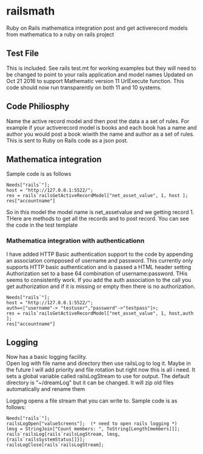 # railsmath
Ruby on Rails mathematica integration  post and get activerecord models from mathematica to a ruby on rails project
## Test File
This is included.  See rails test.mt for working examples but they will need to be changed to point to your rails application and model names
Updated on Oct 21 2016 to support Mathematic version 11 UrlExecute function.  This code should now run transparently on both 11 and 10 systems.

##  Code Philiosphy
Name the active record model and then post the data a a set of rules.  For example if your activerecord model is books and each book has a name and author you would post a book wiwith the name and author as a set of rules.  This is sent to Ruby on Rails code as a json post.

## Mathematica integration
Sample code is as follows

    Needs["rails`"];
    host = "http://127.0.0.1:5522/"; 
    res = rails`railsGetActiveRecordModel["net_asset_value", 1, host ];
    res["accountname"]

So in this model the model name is net_assetvalue and we getting record 1.  THere are methods to get all the records and to post record.  You can see the code in the test template

### Mathematica integration with authenticationn
I have added HTTP Basic authentication support to the code by appending an association compposed of username and password.  This currently only supports HTTP basic authentication and is passed a HTML header setting Authorization set to a base 64 combination of username:password.  THis seems to consistently work.  If you add the auth association to the call you get authorization and if it is missing or empty then there is no authorization. 

    Needs["rails`"];
    host = "http://127.0.0.1:5522/";
    auth=<|"username"-> "testuser","password"->"testpass"|>; 
    res = rails`railsGetActiveRecordModel["net_asset_value", 1, host,auth ];
    res["accountname"]

## Logging
Now has a basic logging facility.  
Open log with file name and directory
then use railsLog to log it.  Maybe in the future I will add priority and file rotation but right now this is all i need.  It sets a global variable called railsLogStream to use for output.  The default directory is "~/dreamLog" but it can be changed.  It will zip old files automatically and rename them

Logging opens a file stream that you can write to.  Sample code is as follows:
    
    Needs["rails`"];
    railsLogOpen["valueScreens"];  (* need to open rails logging *)
    lmsg = StringJoin["Count members: ", ToString[Length[members]]];
    rails`railsLog[rails`railsLogStream, lmsg, {rails`railsSystemStatus[]}];
    railsLogClose[rails`railsLogStream];  
